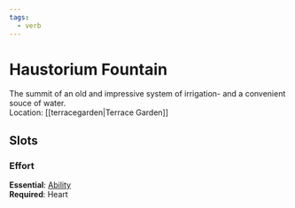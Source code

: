 ```yaml
---
tags:
  - verb
---
```

# Haustorium Fountain
The summit of an old and impressive system of irrigation- and a convenient souce of water.<br> Location: [[terracegarden|Terrace Garden]]
## Slots
### Effort
**Essential**: [Ability](https://uadaf.theevilroot.xyz/rowenarium/element/ability)<br>**Required**: Heart
